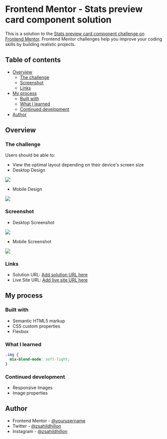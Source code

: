 # Frontend Mentor - Stats preview card component solution

This is a solution to the [Stats preview card component challenge on Frontend Mentor](https://www.frontendmentor.io/challenges/stats-preview-card-component-8JqbgoU62). Frontend Mentor challenges help you improve your coding skills by building realistic projects. 

## Table of contents

- [Overview](#overview)
  - [The challenge](#the-challenge)
  - [Screenshot](#screenshot)
  - [Links](#links)
- [My process](#my-process)
  - [Built with](#built-with)
  - [What I learned](#what-i-learned)
  - [Continued development](#continued-development)
- [Author](#author)


## Overview

### The challenge

Users should be able to:

- View the optimal layout depending on their device's screen size
- Desktop Design

![](./design/desktop-design.jpg)

- Mobile Design

![](./design/mobile-design.jpg)

### Screenshot
- Desktop Screenshot

![](./design/Desktop_Screenshot.png)

- Mobile Screenshot

![](./design/screenshot_mobile.jpeg)

### Links

- Solution URL: [Add solution URL here](https://github.com/Sahil-Dhillon/frontend-mentor-challenge-stats-card)
- Live Site URL: [Add live site URL here](https://sahil-dhillon.github.io/frontend-mentor-challenge-stats-card/)

## My process

### Built with

- Semantic HTML5 markup
- CSS custom properties
- Flexbox

### What I learned

```css
.img {
  mix-blend-mode: soft-light;
}
```

### Continued development

- Responsive Images
- Image properties

## Author

- Frontend Mentor - [@yourusername](https://www.frontendmentor.io/profile/Sahil-Dhillon)
- Twitter - [@zsahildhillon](https://www.twitter.com/zsahildhillon)
- Instagram - [@zsahildhillon](https://www.instagram.com/zsahildhillon)
